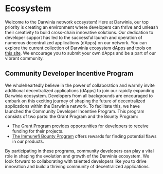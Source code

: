 # Ecosystem

Welcome to the Darwinia network ecosystem! Here at Darwinia, our top priority is creating an environment where developers can thrive and unleash their creativity to build cross-chain innovative solutions. Our dedication to developer support has led to the successful launch and operation of numerous decentralized applications (dApps) on our network. You can explore the current collection of Darwinia ecosystem dApps and tools on [this site](https://apps.darwinia.network/). We encourage you to submit your own dApps and be a part of our vibrant community.

## Community Developer Incentive Program

We wholeheartedly believe in the power of collaboration and warmly invite additional decentralized applications (dApps) to join our rapidly expanding Darwinia ecosystem. Developers from all backgrounds are encouraged to embark on this exciting journey of shaping the future of decentralized applications within the Darwinia network. To facilitate this, we have launched the Community Developer Incentive Program. This program consists of two parts: the Grant Program and the Bounty Program:

- [The Grant Program](https://github.com/darwinia-network/collaboration/blob/master/grant/README.md) provides opportunities for developers to receive funding for their projects.
- [The Immunefi Bounty Program](https://immunefi.com/bounty/darwinia/) offers rewards for finding potential flaws in our products.

By participating in these programs, community developers can play a vital role in shaping the evolution and growth of the Darwinia ecosystem. We look forward to collaborating with talented developers like you to drive innovation and build a thriving community of decentralized applications.